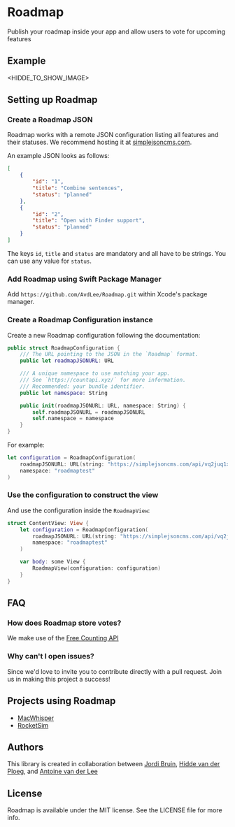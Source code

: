 # Roadmap
Publish your roadmap inside your app and allow users to vote for upcoming features

## Example
<HIDDE_TO_SHOW_IMAGE>

## Setting up Roadmap
### Create a Roadmap JSON
Roadmap works with a remote JSON configuration listing all features and their statuses. We recommend hosting it at [simplejsoncms.com](https://simplejsoncms.com/).

An example JSON looks as follows:

```json
[
    {
        "id": "1",
        "title": "Combine sentences",
        "status": "planned"
    },
    {
        "id": "2",
        "title": "Open with Finder support",
        "status": "planned"
    }
]
```

The keys `id`, `title` and `status` are mandatory and all have to be strings. You can use any value for `status`.

### Add Roadmap using Swift Package Manager

Add `https://github.com/AvdLee/Roadmap.git` within Xcode's package manager.

### Create a Roadmap Configuration instance

Create a new Roadmap configuration following the documentation:

```swift
public struct RoadmapConfiguration {
    /// The URL pointing to the JSON in the `Roadmap` format.
    public let roadmapJSONURL: URL

    /// A unique namespace to use matching your app.
    /// See `https://countapi.xyz/` for more information.
    /// Recommended: your bundle identifier.
    public let namespace: String

    public init(roadmapJSONURL: URL, namespace: String) {
        self.roadmapJSONURL = roadmapJSONURL
        self.namespace = namespace
    }
}
```

For example:

```swift
let configuration = RoadmapConfiguration(
    roadmapJSONURL: URL(string: "https://simplejsoncms.com/api/vq2juq1xhg")!,
    namespace: "roadmaptest"
)
```

### Use the configuration to construct the view
And use the configuration inside the `RoadmapView`:

```swift
struct ContentView: View {
    let configuration = RoadmapConfiguration(
        roadmapJSONURL: URL(string: "https://simplejsoncms.com/api/vq2juq1xhg")!,
        namespace: "roadmaptest"
    )

    var body: some View {
        RoadmapView(configuration: configuration)
    }
}
```

## FAQ
### How does Roadmap store votes?
We make use of the [Free Counting API](https://countapi.xyz/)

### Why can't I open issues?
Since we'd love to invite you to contribute directly with a pull request. Join us in making this project a success!

## Projects using Roadmap
- [MacWhisper](https://goodsnooze.gumroad.com/l/macwhisper)
- [RocketSim](https://www.rocketsim.app)

## Authors
This library is created in collaboration between [Jordi Bruin](https://twitter.com/jordibruin), [Hidde van der Ploeg](https://twitter.com/hiddevdploeg), and [Antoine van der Lee](https://www.twitter.com/twannl)

## License

Roadmap is available under the MIT license. See the LICENSE file for more info.

